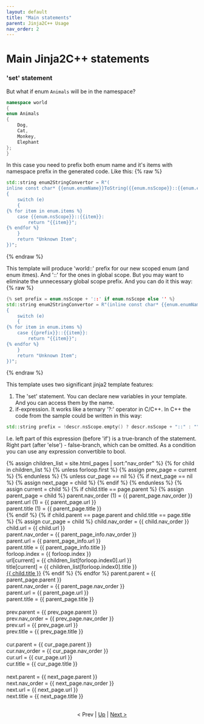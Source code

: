 ```yaml
---
layout: default
title: "Main statements"
parent: Jinja2C++ Usage
nav_order: 2
---
```


# Main Jinja2C++ statements

### 'set' statement
But what if enum `Animals` will be in the namespace?

```c++
namespace world
{
enum Animals
{
    Dog,
    Cat,
    Monkey,
    Elephant
};
}
```
In this case you need to prefix both enum name and it's items with namespace prefix in the generated code. Like this:
{% raw %}
```c++
std::string enum2StringConvertor = R"(
inline const char* {{enum.enumName}}ToString({{enum.nsScope}}::{{enum.enumName}} e)
{
    switch (e)
    {
{% for item in enum.items %}
    case {{enum.nsScope}}::{{item}}:
        return "{{item}}";
{% endfor %}
    }
    return "Unknown Item";
})";
```
{% endraw %}

This template will produce 'world::' prefix for our new scoped enum (and enum itmes). And '::' for the ones in global scope. But you may want to eliminate the unnecessary global scope prefix. And you can do it this way:
{% raw %}
```c++
{% set prefix = enum.nsScope + '::' if enum.nsScope else '' %}
std::string enum2StringConvertor = R"(inline const char* {{enum.enumName}}ToString({{prefix}}::{{enum.enumName}} e)
{
    switch (e)
    {
{% for item in enum.items %}
    case {{prefix}}::{{item}}:
        return "{{item}}";
{% endfor %}
    }
    return "Unknown Item";
})";
```
{% endraw %}

This template uses two significant jinja2 template features:
1. The 'set' statement. You can declare new variables in your template. And you can access them by the name.
2. if-expression. It works like a ternary '?:' operator in C/C++. In C++ the code from the sample could be written in this way:
```c++
std::string prefix = !descr.nsScope.empty() ? descr.nsScope + "::" : "";
```
I.e. left part of this expression (before 'if') is a true-branch of the statement. Right part (after 'else') - false-branch, which can be omitted. As a condition you can use any expression convertible to bool.

{% assign children_list = site.html_pages | sort:"nav_order" %}
{% for child in children_list %}
  {% unless forloop.first %}
    {% assign prev_page = current %}
  {% endunless %}
  {% unless cur_page == nil %}
    {% if next_page == nil %}
        {% assign next_page = child %}
    {% endif %}
  {% endunless %}
  {% assign current = child %}
  {% if child.title == page.parent %}
    {% assign parent_page = child %}
    parent.nav_order (1) = {{ parent_page.nav_order }}<br/>
    parent.url (1) = {{ parent_page.url }}<br/>
    parent.title (1) = {{ parent_page.title }}<br/>
  {% endif %}
  {% if child.parent == page.parent and  child.title == page.title %}
    {% assign cur_page = child %}
    child.nav_order = {{ child.nav_order }}<br/>
    child.url = {{ child.url }}<br/>
    parent.nav_order = {{ parent_page_info.nav_order }}<br/>
    parent.url = {{ parent_page_info.url }}<br/>
    parent.title = {{ parent_page_info.title }}<br/>
    forloop.index = {{ forloop.index }}<br/>
    url[current] = {{ children_list[forloop.index0].url }}<br/>
    title[current] = {{ children_list[forloop.index0].title }}<br/>
    <a href="{{ child.url | absolute_url }}">{{ child.title }}</a>
  {% endif %}
{% endfor %}
parent.parent = {{ parent_page.parent }}<br/>
parent.nav_order = {{ parent_page.nav_order }}<br/>
parent.url = {{ parent_page.url }}<br/>
parent.title = {{ parent_page.title }}<br/><br/>
prev.parent = {{ prev_page.parent }}<br/>
prev.nav_order = {{ prev_page.nav_order }}<br/>
prev.url = {{ prev_page.url }}<br/>
prev.title = {{ prev_page.title }}<br/><br/>
cur.parent = {{ cur_page.parent }}<br/>
cur.nav_order = {{ cur_page.nav_order }}<br/>
cur.url = {{ cur_page.url }}<br/>
cur.title = {{ cur_page.title }}<br/><br/>
next.parent = {{ next_page.parent }}<br/>
next.nav_order = {{ next_page.nav_order }}<br/>
next.url = {{ next_page.url }}<br/>
next.title = {{ next_page.title }}<br/><br/>
<p><div align="center">&lt; Prev | <a href="{{ page.parent.url }}">Up</a> | <a href="main_statements.html">Next &gt;</a></div></p>

